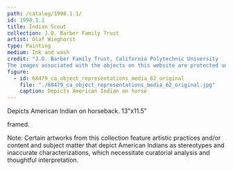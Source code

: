 ```yaml
---
path: /catalog/1998.1.1/
id: 1998.1.1
title: Indian Scout
collection: J.O. Barber Family Trust
artist: Olaf Wieghorst
type: Painting
medium: Ink and wash
credit: "J.O. Barber Family Trust, California Polytechnic University
The images associated with the objects on this website are protected under United States copyright laws. We are pleased to share these materials as an educational resource for the public for non-commercial, educational and personal use only, or for fair use as defined by law."
figure:
  - id: 68479_ca_object_representations_media_62_original
    file: "./68479_ca_object_representations_media_62_original.jpg"
    caption: Depicts American Indian on horse
---
```

Depicts American Indian on horseback. 
13"x11.5"

framed.

Note: Certain artworks from this collection feature artistic practices and/or content and subject matter that depict American Indians as stereotypes and inaccurate characterizations, which necessitate curatorial analysis and thoughtful interpretation.
